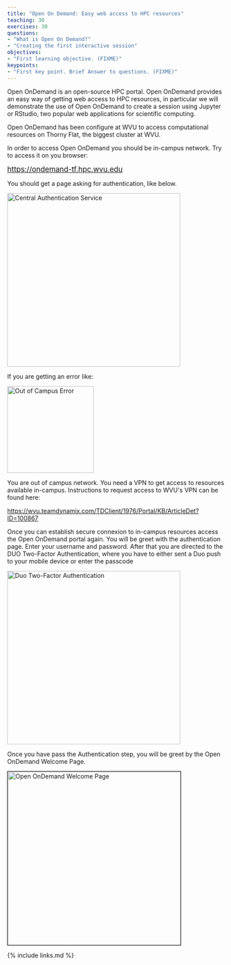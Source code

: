 ```yaml
---
title: "Open On Demand: Easy web access to HPC resources"
teaching: 30
exercises: 30
questions:
- "What is Open On Demand?"
- "Creating the first interactive session"
objectives:
- "First learning objective. (FIXME)"
keypoints:
- "First key point. Brief Answer to questions. (FIXME)"
---
```


Open OnDemand is an open-source HPC portal. Open OnDemand provides an easy way of getting web access to HPC resources, in particular we will demonstrate the use of Open OnDemand to create a session using Jupyter or RStudio, two popular web applications for scientific computing.

Open OnDemand has been configure at WVU to access computational resources on Thorny Flat, the biggest cluster at WVU.

In order to access Open OnDemand you should be in-campus network.
Try to access it on you browser:

<span style="font-size:larger;">
<a href="https://ondemand-tf.hpc.wvu.edu">
https://ondemand-tf.hpc.wvu.edu
</a></span>

You should get a page asking for authentication, like below.

<a href="{{ page.root }}/fig/OOD-CAS.png">
  <img src="{{ page.root }}/fig/OOD-CAS.png"
  alt="Central Authentication Service" height="400" />
</a>

If you are getting an error like:

<a href="{{ page.root }}/fig/OOD-OutCampus.png">
  <img src="{{ page.root }}/fig/OOD-OutCampus.png"
  alt="Out of Campus Error" height="200" />
</a>

You are out of campus network. You need a VPN to get access to resources available in-campus. Instructions to request access to WVU's VPN can be found here:

<https://wvu.teamdynamix.com/TDClient/1976/Portal/KB/ArticleDet?ID=100867>

Once you can establish secure connexion to in-campus resources access the Open OnDemand portal again. You will be greet with the authentication page.
Enter your username and password. After that you are directed to the DUO Two-Factor Authentication, where you have to either sent a Duo push to your mobile device or enter the passcode

<a href="{{ page.root }}/fig/OOD-Duo-Auth.png">
  <img src="{{ page.root }}/fig/OOD-Duo-Auth.png"
  alt="Duo Two-Factor Authentication" height="400" />
</a>

Once you have pass the Authentication step, you will be greet by the Open OnDemand Welcome Page.

<a href="{{ page.root }}/fig/OOD-Welcome.png">
  <img style="border:1px solid black;"
  src="{{ page.root }}/fig/OOD-Welcome.png"
  alt="Open OnDemand Welcome Page" height="400" />
</a>


{% include links.md %}

